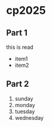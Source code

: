 # cp2025

## Part 1
this is read
- item1
- item2

## Part 2
1. sunday
1. monday
1. tuesday
1. wednesday
